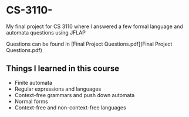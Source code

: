 # CS-3110-
My final project for CS 3110 where I answered a few formal language and automata questions using JFLAP

Questions can be found in [Final Project Questions.pdf](Final Project Questions.pdf)

## Things I learned in this course
- Finite automata
- Regular expressions and languages
- Context-free grammars and push down automata
- Normal forms
- Context-free and non-context-free languages
